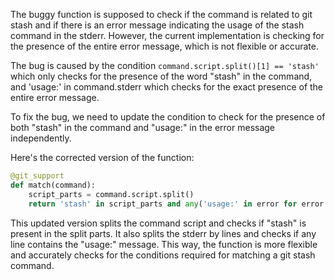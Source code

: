 The buggy function is supposed to check if the command is related to git stash and if there is an error message indicating the usage of the stash command in the stderr. However, the current implementation is checking for the presence of the entire error message, which is not flexible or accurate.

The bug is caused by the condition `command.script.split()[1] == 'stash'` which only checks for the presence of the word "stash" in the command, and 'usage:' in command.stderr which checks for the exact presence of the entire error message.

To fix the bug, we need to update the condition to check for the presence of both "stash" in the command and "usage:" in the error message independently.

Here's the corrected version of the function:

```python
@git_support
def match(command):
    script_parts = command.script.split()
    return 'stash' in script_parts and any('usage:' in error for error in command.stderr.split('\n'))
```

This updated version splits the command script and checks if "stash" is present in the split parts. It also splits the stderr by lines and checks if any line contains the "usage:" message. This way, the function is more flexible and accurately checks for the conditions required for matching a git stash command.